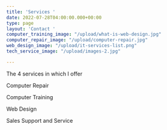 ```yaml
---
title: 'Services '
date: 2022-07-28T04:00:00.000+00:00
type: page
layout: 'Contact '
computer_training_image: "/upload/what-is-web-design.jpg"
computer_repair_image: "/upload/computer-repair.jpg"
web_design_image: "/upload/it-services-list.png"
tech_service_image: "/upload/images-2.jpg"

---
```

The 4 services in which I offer

Computer Repair

Computer Training

Web Design

Sales Support and Service